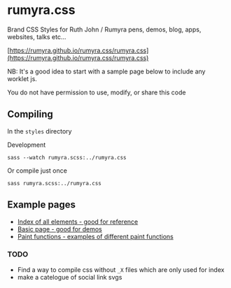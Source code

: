 # rumyra.css

Brand CSS Styles for Ruth John / Rumyra pens, demos, blog, apps, websites, talks etc...

[https://rumyra.github.io/rumyra.css/rumyra.css](https://rumyra.github.io/rumyra.css/rumyra.css)

NB: It's a good idea to start with a sample page below to include any worklet js.

You do not have permission to use, modify, or share this code

## Compiling

In the `styles` directory

Development

`sass --watch rumyra.scss:../rumyra.css`

Or compile just once

`sass rumyra.scss:../rumyra.css`

## Example pages

- [Index of all elements - good for reference](https://rumyra.github.io/rumyra.css/)
- [Basic page - good for demos](https://rumyra.github.io/rumyra.css/studio-page.html)
- [Paint functions - examples of different paint functions](https://rumyra.github.io/rumyra.css/paint-functions.html)

### TODO

- Find a way to compile css without `_X` files which are only used for index
- make a catelogue of social link svgs


